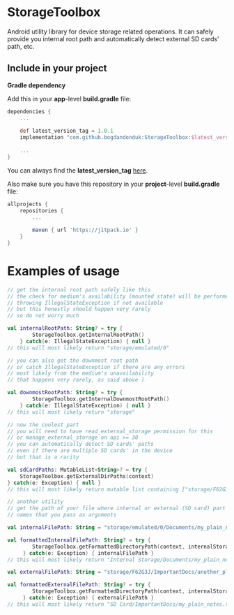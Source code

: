 
# StorageToolbox

Android utility library for device storage related operations. It can safely provide you internal root path and automatically detect external SD cards' path, etc.
  
## Include in your project  
**Gradle dependency**  
  
Add this in your **app**-level **build.gradle** file:  
```groovy
dependencies {  
	...  
  
	def latest_version_tag = 1.0.1
	implementation "com.github.bogdandonduk:StorageToolbox:$latest_version_tag"  
  
	...  
}  
```  
You can always find the **latest_version_tag** [here](https://github.com/bogdandonduk/StorageToolbox/releases).  
  
Also make sure you have this repository in your **project**-level **build.gradle** file:  
```groovy  
allprojects {  
	repositories {  
		...  
  
		maven { url 'https://jitpack.io' }  
	}  
}  
```  

# Examples of usage
```kotlin 
// get the internal root path safely like this
// the check for medium's availability (mounted state) will be performed
// throwing IllegalStateException if not available
// but this honestly should happen very rarely
// so do not worry much

val internalRootPath: String? = try {
		StorageToolbox.getInternalRootPath()
	} catch(e: IllegalStateException) { null }
// this will most likely return "storage/emulated/0"

// you can also get the downmost root path
// or catch IllegalStateException if there are any errors
// most likely from the medium's unavailability
// that happens very rarely, as said above )

val downmostRootPath: String? = try {
		StorageToolbox.getInternalDownmostRootPath()
	} catch(e: IllegalStateException) { null }
// this will most likely return "storage"

// now the coolest part
// you will need to have read_external_storage permission for this
// or manage_external_storage on api >= 30
// you can automatically detect SD cards' paths
// even if there are multiple SD cards' in the device
// but that is a rarity

val sdCardPaths: MutableList<String>? = try {
	StorageToolbox.getExternalDirPaths(context)
} catch(e: Exception) { null }
// this will most likely return mutable list containing ["storage/F62G3J/"]

// another utility
// get the path of your file where internal or external (SD card) part is replaced by more user-friendly markers
// names that you pass as arguments

val internalFilePath: String = "storage/emulated/0/Documents/my_plain_notes.txt"

val formattedInternalFilePath: String? = try {
		StorageToolbox.getFormattedDirectoryPath(context, internalStorageName = "Internal Storage", externalStorageName = "SD Card")
	 } catch(e: Exception) { internalFilePath }
// this will most likely return "Internal Storage/Documents/my_plain_notes.txt"

val externalFilePath: String = "storage/F62G3J/ImportantDocs/another_plain_notes.txt"

val formattedExternalFilePath: String? = try {
		StorageToolbox.getFormattedDirectoryPath(context, internalStorageName = "Internal Storage", externalStorageName = "SD Card")
	 } catch(e: Exception) { externalFilePath }
// this will most likely return "SD Card/ImportantDocs/my_plain_notes.txt"
```
